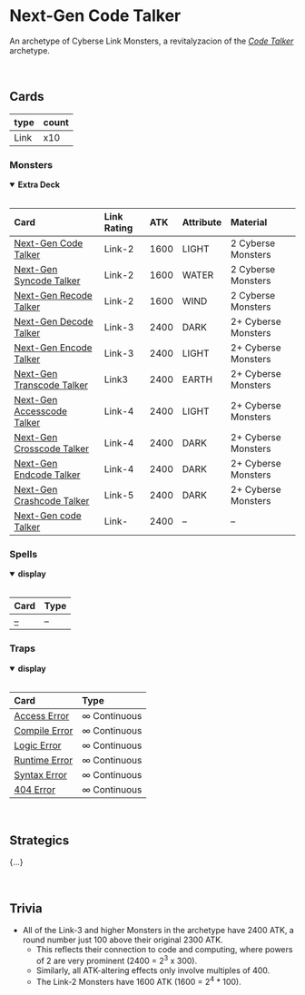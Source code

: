 # Next-Gen Code Talker

An archetype of Cyberse Link Monsters, a revitalyzacion of the [*Code Talker*](https://yugipedia.com/wiki/Code_Talker_(archetype)) archetype.


<br>


## Cards

| type | count |
| :--- | :---- |
| Link | x10 |

### Monsters

<details open>
  <summary> <b> Extra Deck </b> </summary> <br>

| Card | Link Rating | ATK | Attribute | Material |
| :--- | :---------- | :-- | :-------- | :------- |
| [Next-Gen Code Talker](../cards/monsters/link/Next-Gen%20–code%20Talker.md) | Link-2 | 1600 | LIGHT | 2 Cyberse Monsters |
| [Next-Gen Syncode Talker](../cards/monsters/link/Next-Gen%20–code%20Talker.md) | Link-2 | 1600 | WATER | 2 Cyberse Monsters |
| [Next-Gen Recode Talker](../cards/monsters/link/Next-Gen%20–code%20Talker.md) | Link-2 | 1600 | WIND | 2 Cyberse Monsters |
| [Next-Gen Decode Talker](../cards/monsters/link/Next-Gen%20–code%20Talker.md) | Link-3 | 2400 | DARK | 2+ Cyberse Monsters |
| [Next-Gen Encode Talker](../cards/monsters/link/Next-Gen%20–code%20Talker.md) | Link-3 | 2400 | LIGHT | 2+ Cyberse Monsters |
| [Next-Gen Transcode Talker](../cards/monsters/link/Next-Gen%20–code%20Talker.md) | Link3 | 2400 | EARTH | 2+ Cyberse Monsters |
| [Next-Gen Accesscode Talker](../cards/monsters/link/Next-Gen%20–code%20Talker.md) | Link-4 | 2400 | LIGHT | 2+ Cyberse Monsters |
| [Next-Gen Crosscode Talker](../cards/monsters/link/Next-Gen%20–code%20Talker.md) | Link-4 | 2400 | DARK | 2+ Cyberse Monsters |
| [Next-Gen Endcode Talker](../cards/monsters/link/Next-Gen%20–code%20Talker.md) | Link-4 | 2400 | DARK | 2+ Cyberse Monsters |
| [Next-Gen Crashcode Talker](../cards/monsters/link/Next-Gen%20–code%20Talker.md) | Link-5 | 2400 | DARK | 2+ Cyberse Monsters |
| [Next-Gen code Talker](../cards/monsters/link/Next-Gen%20–code%20Talker.md) | Link- | 2400 | – | – |

</details>

### Spells

<details open>
  <summary> <b> display </b> </summary> <br>

| Card | Type |
| :--- | :--- |
| [–](../cards/spells/–/–.md) | – |

</details>

### Traps

<details open>
  <summary> <b> display </b> </summary> <br>

| Card | Type |
| :--- | :--- |
| [Access Error](../cards/traps/–/–.md) | ∞ Continuous |
| [Compile Error](../cards/traps/–/–.md) | ∞ Continuous |
| [Logic Error](../cards/traps/–/–.md) | ∞ Continuous |
| [Runtime Error](../cards/traps/–/–.md) | ∞ Continuous |
| [Syntax Error](../cards/traps/–/–.md) | ∞ Continuous |
| [404 Error](../cards/traps/–/–.md) | ∞ Continuous |

</details>


<br>


## Strategics

{...}


<br>


## Trivia

- All of the Link-3 and higher Monsters in the archetype have 2400 ATK, a round number just 100 above their original 2300 ATK.
  - This reflects their connection to code and computing, where powers of 2 are very prominent (2400 = 2<sup>3</sup> x 300).
  - Similarly, all ATK-altering effects only involve multiples of 400.
  - The Link-2 Monsters have 1600 ATK (1600 = 2<sup>4</sup> * 100).
